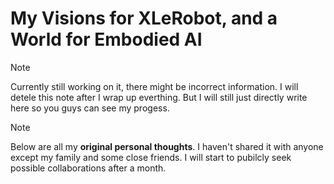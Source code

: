 # My Visions for XLeRobot, and a World for Embodied AI

> [!NOTE] 
> Currently still working on it, there might be incorrect information. I will detele this note after I wrap up everthing. But I will still just directly write here so you guys can see my progess.

> [!NOTE] 
> Below are all my **original personal thoughts**. I haven't shared it with anyone except my family and some close friends. I will start to pubilcly seek possible collaborations after a month.
